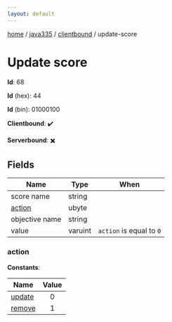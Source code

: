 ```yaml
---
layout: default
---
```


[home](/)  /  [java335](/protocol/java335)  /  [clientbound](/protocol/java335/clientbound)  /  update-score

# Update score

**Id**: 68

**Id** (hex): 44

**Id** (bin): 01000100

**Clientbound**: ✔️

**Serverbound**: ✖️

## Fields

Name | Type | When
---|---|:---:
score name | string | 
[action](#action) | ubyte | 
objective name | string | 
value | varuint | <code>action</code> is equal to <code>0</code>

### action

**Constants**:

Name | Value
---|:---:
[update](action_update) | 0
[remove](action_remove) | 1

